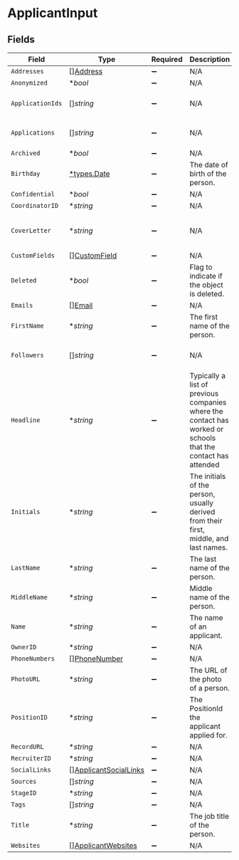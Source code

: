 # ApplicantInput


## Fields

| Field                                                                                                                                                  | Type                                                                                                                                                   | Required                                                                                                                                               | Description                                                                                                                                            | Example                                                                                                                                                |
| ------------------------------------------------------------------------------------------------------------------------------------------------------ | ------------------------------------------------------------------------------------------------------------------------------------------------------ | ------------------------------------------------------------------------------------------------------------------------------------------------------ | ------------------------------------------------------------------------------------------------------------------------------------------------------ | ------------------------------------------------------------------------------------------------------------------------------------------------------ |
| `Addresses`                                                                                                                                            | [][Address](../../models/shared/address.md)                                                                                                            | :heavy_minus_sign:                                                                                                                                     | N/A                                                                                                                                                    |                                                                                                                                                        |
| `Anonymized`                                                                                                                                           | **bool*                                                                                                                                                | :heavy_minus_sign:                                                                                                                                     | N/A                                                                                                                                                    | true                                                                                                                                                   |
| `ApplicationIds`                                                                                                                                       | []*string*                                                                                                                                             | :heavy_minus_sign:                                                                                                                                     | N/A                                                                                                                                                    | a0d636c6-43b3-4bde-8c70-85b707d992f4,a98lfd96-43b3-4bde-8c70-85b707d992e6                                                                              |
| `Applications`                                                                                                                                         | []*string*                                                                                                                                             | :heavy_minus_sign:                                                                                                                                     | N/A                                                                                                                                                    | a0d636c6-43b3-4bde-8c70-85b707d992f4,a98lfd96-43b3-4bde-8c70-85b707d992e6                                                                              |
| `Archived`                                                                                                                                             | **bool*                                                                                                                                                | :heavy_minus_sign:                                                                                                                                     | N/A                                                                                                                                                    | false                                                                                                                                                  |
| `Birthday`                                                                                                                                             | [*types.Date](../../types/date.md)                                                                                                                     | :heavy_minus_sign:                                                                                                                                     | The date of birth of the person.                                                                                                                       | 2000-08-12                                                                                                                                             |
| `Confidential`                                                                                                                                         | **bool*                                                                                                                                                | :heavy_minus_sign:                                                                                                                                     | N/A                                                                                                                                                    | false                                                                                                                                                  |
| `CoordinatorID`                                                                                                                                        | **string*                                                                                                                                              | :heavy_minus_sign:                                                                                                                                     | N/A                                                                                                                                                    | 12345                                                                                                                                                  |
| `CoverLetter`                                                                                                                                          | **string*                                                                                                                                              | :heavy_minus_sign:                                                                                                                                     | N/A                                                                                                                                                    | I submit this application to express my sincere interest in the API developer position. In the previous role, I was responsible for leadership and ... |
| `CustomFields`                                                                                                                                         | [][CustomField](../../models/shared/customfield.md)                                                                                                    | :heavy_minus_sign:                                                                                                                                     | N/A                                                                                                                                                    |                                                                                                                                                        |
| `Deleted`                                                                                                                                              | **bool*                                                                                                                                                | :heavy_minus_sign:                                                                                                                                     | Flag to indicate if the object is deleted.                                                                                                             | true                                                                                                                                                   |
| `Emails`                                                                                                                                               | [][Email](../../models/shared/email.md)                                                                                                                | :heavy_minus_sign:                                                                                                                                     | N/A                                                                                                                                                    |                                                                                                                                                        |
| `FirstName`                                                                                                                                            | **string*                                                                                                                                              | :heavy_minus_sign:                                                                                                                                     | The first name of the person.                                                                                                                          | Elon                                                                                                                                                   |
| `Followers`                                                                                                                                            | []*string*                                                                                                                                             | :heavy_minus_sign:                                                                                                                                     | N/A                                                                                                                                                    | a0d636c6-43b3-4bde-8c70-85b707d992f4,a98lfd96-43b3-4bde-8c70-85b707d992e6                                                                              |
| `Headline`                                                                                                                                             | **string*                                                                                                                                              | :heavy_minus_sign:                                                                                                                                     | Typically a list of previous companies where the contact has worked or schools that the contact has attended                                           | PepsiCo, Inc, Central Perk                                                                                                                             |
| `Initials`                                                                                                                                             | **string*                                                                                                                                              | :heavy_minus_sign:                                                                                                                                     | The initials of the person, usually derived from their first, middle, and last names.                                                                  | EM                                                                                                                                                     |
| `LastName`                                                                                                                                             | **string*                                                                                                                                              | :heavy_minus_sign:                                                                                                                                     | The last name of the person.                                                                                                                           | Musk                                                                                                                                                   |
| `MiddleName`                                                                                                                                           | **string*                                                                                                                                              | :heavy_minus_sign:                                                                                                                                     | Middle name of the person.                                                                                                                             | D.                                                                                                                                                     |
| `Name`                                                                                                                                                 | **string*                                                                                                                                              | :heavy_minus_sign:                                                                                                                                     | The name of an applicant.                                                                                                                              | Elon Musk                                                                                                                                              |
| `OwnerID`                                                                                                                                              | **string*                                                                                                                                              | :heavy_minus_sign:                                                                                                                                     | N/A                                                                                                                                                    | 54321                                                                                                                                                  |
| `PhoneNumbers`                                                                                                                                         | [][PhoneNumber](../../models/shared/phonenumber.md)                                                                                                    | :heavy_minus_sign:                                                                                                                                     | N/A                                                                                                                                                    |                                                                                                                                                        |
| `PhotoURL`                                                                                                                                             | **string*                                                                                                                                              | :heavy_minus_sign:                                                                                                                                     | The URL of the photo of a person.                                                                                                                      | https://unavatar.io/elon-musk                                                                                                                          |
| `PositionID`                                                                                                                                           | **string*                                                                                                                                              | :heavy_minus_sign:                                                                                                                                     | The PositionId the applicant applied for.                                                                                                              | 123                                                                                                                                                    |
| `RecordURL`                                                                                                                                            | **string*                                                                                                                                              | :heavy_minus_sign:                                                                                                                                     | N/A                                                                                                                                                    | https://app.intercom.io/contacts/12345                                                                                                                 |
| `RecruiterID`                                                                                                                                          | **string*                                                                                                                                              | :heavy_minus_sign:                                                                                                                                     | N/A                                                                                                                                                    | 12345                                                                                                                                                  |
| `SocialLinks`                                                                                                                                          | [][ApplicantSocialLinks](../../models/shared/applicantsociallinks.md)                                                                                  | :heavy_minus_sign:                                                                                                                                     | N/A                                                                                                                                                    |                                                                                                                                                        |
| `Sources`                                                                                                                                              | []*string*                                                                                                                                             | :heavy_minus_sign:                                                                                                                                     | N/A                                                                                                                                                    | Job site                                                                                                                                               |
| `StageID`                                                                                                                                              | **string*                                                                                                                                              | :heavy_minus_sign:                                                                                                                                     | N/A                                                                                                                                                    | 12345                                                                                                                                                  |
| `Tags`                                                                                                                                                 | []*string*                                                                                                                                             | :heavy_minus_sign:                                                                                                                                     | N/A                                                                                                                                                    | New                                                                                                                                                    |
| `Title`                                                                                                                                                | **string*                                                                                                                                              | :heavy_minus_sign:                                                                                                                                     | The job title of the person.                                                                                                                           | CEO                                                                                                                                                    |
| `Websites`                                                                                                                                             | [][ApplicantWebsites](../../models/shared/applicantwebsites.md)                                                                                        | :heavy_minus_sign:                                                                                                                                     | N/A                                                                                                                                                    |                                                                                                                                                        |